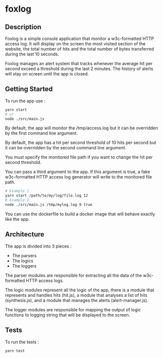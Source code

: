 # foxlog

## Description

Foxlog is a simple console application that monitor a w3c-formatted HTTP access log. It will display on the screen the most visited section of the website, the total number of hits and the total number of bytes transferred during the last 10 seconds.

Foxlog manages an alert system that tracks whenever the average hit per second exceed a threshold during the last 2 minutes. The history of alerts will stay on screen until the app is closed.


## Getting Started

To run the app use :

```sh
yarn start
# or
node ./src/main.js
```

By default, the app will monitor the /tmp/access.log but it can be overridden by the first command line argument.

By default, the app has a hit per second threshold of 10 hits per second but it can be overridden by the second command line argument.

You must specify the monitored file path if you want to change the hit per second threshold.

You can pass a third argument to the app. If this argument is true, a fake w3c-formatted HTTP access log generator will write to the monitored file path.

```sh
# Example 1
yarn start /path/to/my/log/file.log 12
# Example 2
node ./src/main.js /tmp/mylog.log 9 true
```

You can use the dockerfile to build a docker image that will behave exactly like the app.


## Architecture

The app is divided into 3 pieces :
* The parsers
* The logics
* The loggers

The parser modules are responsible for extracting all the data of the w3c-formatted HTTP access logs.

The logic modules represent all the logic of the app, there is a module that represents and handles hits (hit.js), a module that analyses a list of hits (synthesis.js), and a module that manages the alerts (alert-manager.js).

The logger modules are responsible for mapping the output of logic functions to logging string that will be displayed to the screen.

## Tests

To run the tests : 

```
yarn test
```

